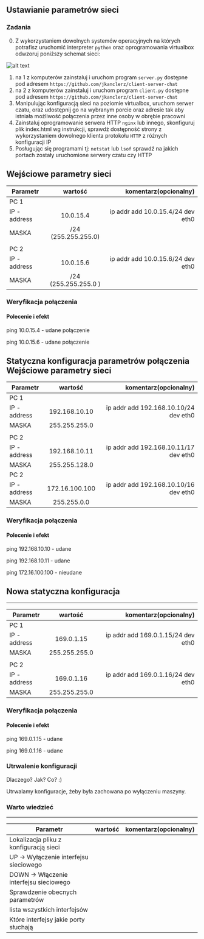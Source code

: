 ## Ustawianie parametrów sieci

### Zadania

0. Z wykorzystaniem dowolnych systemów operacyjnych na których potrafisz uruchomić interpreter ``python`` oraz oprogramowania virtualbox odwzoruj poniższy schemat sieci:

![alt text][network]

[network]: ./network.png "Logo Title Text 2"

1. na 1 z komputerów zainstaluj i uruchom program ``server.py`` dostępne pod adresem ``https://github.com/jkanclerz/client-server-chat``
2. na 2 z komputerów zainstaluj i uruchom program ``client.py`` dostępne pod adresem ``https://github.com/jkanclerz/client-server-chat``
3. Manipulując konfiguracją sieci na poziomie virtualbox, uruchom serwer czatu, oraz udostępnij go na wybranym porcie oraz adresie tak aby istniała możliwość połączenia przez inne osoby w obrębie pracowni
4. Zainstaluj oprogramowanie serwera HTTP ``nginx`` lub innego, skonfiguruj plik index.html wg instrukcji, sprawdź dostępność strony z wykorzystaniem dowolnego klienta protokołu ``HTTP`` z różnych konfiguracji IP
5. Posługując się programami tj: ``netstat`` lub ``lsof`` sprawdź na jakich portach zostały uruchomione serwery czatu czy HTTP

Wejściowe parametry sieci
-------------------------
| Parametr | wartość | komentarz(opcionalny) |
| ------------- |:-------------:| -----:|
|   PC 1 |  
| IP - address  | 10.0.15.4 | ip addr add 10.0.15.4/24 dev eth0|
| MASKA  | /24 (255.255.255.0) | |
|   |  | |
| PC 2  |  | |
| IP - address  | 10.0.15.6 | ip addr add 10.0.15.6/24 dev eth0|
| MASKA  | /24 (255.255.255.0 )| |

### Weryfikacja połączenia

#### Polecenie i efekt

ping 10.0.15.4 - udane połączenie

ping 10.0.15.6 - udane połączenie


Statyczna konfiguracja parametrów połączenia
Wejściowe parametry sieci
-------------------------
| Parametr | wartość | komentarz(opcionalny) |
| ------------- |:-------------:| -----:|
|   PC 1 |  
| IP - address  | 192.168.10.10 | ip addr add 192.168.10.10/24 dev eth0 |
| MASKA  | 255.255.255.0 | |
|   |  | |
| PC 2  |  | |
| IP - address  | 192.168.10.11 | ip addr add 192.168.10.11/17 dev eth0 |
| MASKA  | 255.255.128.0 | |
| PC 2  |  | |
| IP - address  | 172.16.100.100 | ip addr add 192.168.10.10/16 dev eth0 |
| MASKA  | 255.255.0.0 | |

### Weryfikacja połączenia

#### Polecenie i efekt

ping 192.168.10.10 - udane

ping 192.168.10.11 - udane

ping 172.16.100.100 - nieudane


##  Nowa statyczna konfiguracja 

-------------------------
| Parametr | wartość | komentarz(opcionalny) |
| ------------- |:-------------:| -----:|
|   PC 1 |  
| IP - address  | 169.0.1.15 | ip addr add 169.0.1.15/24 dev eth0 |
| MASKA  | 255.255.255.0 | |
|   |  | |
| PC 2  |  | |
| IP - address  | 169.0.1.16 | ip addr add 169.0.1.16/24 dev eth0 |
| MASKA  | 255.255.255.0 | |

### Weryfikacja połączenia

#### Polecenie i efekt

ping 169.0.1.15 - udane 

ping 169.0.1.16 - udane 


### Utrwalenie konfiguracji

Dlaczego? Jak? Co? :)

Utrwalamy konfiguracje, żeby była zachowana po wyłączeniu maszyny.

### Warto wiedzieć

-------------------------
| Parametr | wartość | komentarz(opcionalny) |
| ------------- |:-------------:| -----:|
| Lokalizacja pliku z konfiguracją sieci| | |
| UP -> Wyłączenie interfejsu sieciowego| | |
| DOWN -> Włączenie interfejsu sieciowego| | |
| Sprawdzenie obecnych parametrów | | |
| lista wszystkich interfejsów | | |
| Które interfejsy jakie porty słuchają | | |

